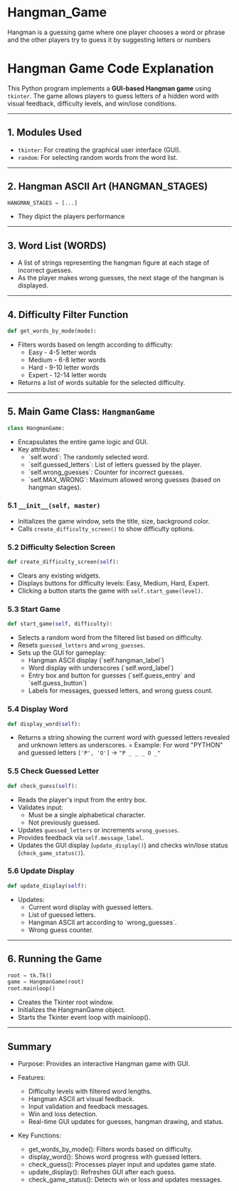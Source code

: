 # Hangman_Game
Hangman is a guessing game where one player chooses a word or phrase and the other players try to guess it by suggesting letters or numbers

# Hangman Game Code Explanation

This Python program implements a **GUI-based Hangman game** using `tkinter`. The game allows players to guess letters of a hidden word with visual feedback, difficulty levels, and win/lose conditions.

---

## **1. Modules Used**
- `tkinter`: For creating the graphical user interface (GUI).  
- `random`: For selecting random words from the word list.

---

## **2. Hangman ASCII Art (HANGMAN_STAGES)**
```python
HANGMAN_STAGES = [...]
```
- They dipict the players performance
  
---

## **3. Word List (WORDS)**
- A list of strings representing the hangman figure at each stage of incorrect guesses.
- As the player makes wrong guesses, the next stage of the hangman is displayed.
  
---

## **4. Difficulty Filter Function**
```python
def get_words_by_mode(mode):
```
- Filters words based on length according to difficulty:
  <ul>
    <li>Easy - 4-5 letter words</li>
    <li>Medium - 6-8 letter words</li>
    <li>Hard - 9-10 letter words</li>
    <li>Expert - 12-14 letter words</li>
  </ul>
- Returns a list of words suitable for the selected difficulty.
  
---

## **5. Main Game Class: `HangmanGame`**
```python
class HangmanGame:
```
- Encapsulates the entire game logic and GUI.
- Key attributes:
  <ul>
      <li>`self.word`: The randomly selected word.</li>
      <li>`self.guessed_letters`: List of letters guessed by the player.</li>
      <li>`self.wrong_guesses`: Counter for incorrect guesses.</li>
      <li>`self.MAX_WRONG`: Maximum allowed wrong guesses (based on hangman stages).</li>
    </ul>

### **5.1 `__init__(self, master)`**
- Initializes the game window, sets the title, size, background color.
- Calls `create_difficulty_screen()` to show difficulty options.
  
### **5.2 Difficulty Selection Screen**
```python
def create_difficulty_screen(self):
```
- Clears any existing widgets.
- Displays buttons for difficulty levels: Easy, Medium, Hard, Expert.
- Clicking a button starts the game with `self.start_game(level)`.

### **5.3 Start Game**
```python
def start_game(self, difficulty):
```
- Selects a random word from the filtered list based on difficulty.
- Resets `guessed_letters` and `wrong_guesses`.
- Sets up the GUI for gameplay:
  <ul>
      <li>Hangman ASCII display (`self.hangman_label`)</li>
      <li>Word display with underscores (`self.word_label`)</li>
      <li>Entry box and button for guesses (`self.guess_entry` and `self.guess_button`)</li>
      <li>Labels for messages, guessed letters, and wrong guess count.</li>
    </ul>
  
### **5.4 Display Word**
```python
def display_word(self):
```
- Returns a string showing the current word with guessed letters revealed and unknown letters as underscores.
= Example: For word "PYTHON" and guessed letters `['P', 'O']` → `"P _ _ _ O _"`
  

### **5.5 Check Guessed Letter**
```python
def check_guess(self):
```
- Reads the player's input from the entry box.
- Validates input:
  <ul>
    <li>Must be a single alphabetical character.</li>
    <li>Not previously guessed.</li>
  </ul>
- Updates `guessed_letters` or increments `wrong_guesses`.
- Provides feedback via `self.message_label`.
- Updates the GUI display (`update_display()`) and checks win/lose status (`check_game_status()`).

### **5.6 Update Display**
```python
def update_display(self):
```
- Updates:
  <ul>
      <li>Current word display with guessed letters.</li>
      <li>List of guessed letters.</li>
      <li>Hangman ASCII art according to `wrong_guesses`.</li>
      <li>Wrong guess counter.</li>
    </ul>
  
---

## **6. Running the Game**
```python
root = tk.Tk()
game = HangmanGame(root)
root.mainloop()
```
- Creates the Tkinter root window.
- Initializes the HangmanGame object.
- Starts the Tkinter event loop with mainloop().
  
---

## **Summary**
- Purpose: Provides an interactive Hangman game with GUI.
- Features:
  <ul>
      <li>Difficulty levels with filtered word lengths.</li>
      <li>Hangman ASCII art visual feedback.</li>
      <li>Input validation and feedback messages.</li>
      <li>Win and loss detection.</li>
      <li>Real-time GUI updates for guesses, hangman drawing, and status.</li>
    </ul>
  
- Key Functions:
  <ul>
      <li>get_words_by_mode(): Filters words based on difficulty.</li>
      <li>display_word(): Shows word progress with guessed letters.</li>
      <li>check_guess(): Processes player input and updates game state.</li>
      <li>update_display(): Refreshes GUI after each guess.</li>
      <li>check_game_status(): Detects win or loss and updates messages.</li>
    </ul>










